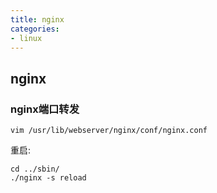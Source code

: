 ```yaml
---
title: nginx
categories:
- linux
---
```


## nginx

### nginx端口转发

	vim /usr/lib/webserver/nginx/conf/nginx.conf 
重启:

	cd ../sbin/
	./nginx -s reload